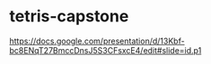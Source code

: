 # tetris-capstone

https://docs.google.com/presentation/d/13Kbf-bc8ENqT27BmccDnsJ5S3CFsxcE4/edit#slide=id.p1
